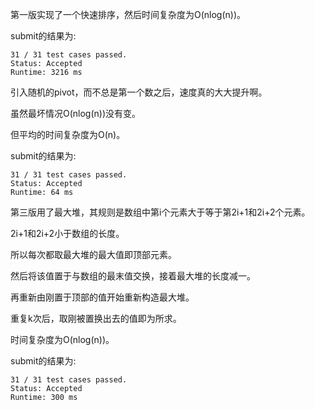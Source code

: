 第一版实现了一个快速排序，然后时间复杂度为O(nlog(n))。

submit的结果为:
```
31 / 31 test cases passed.
Status: Accepted
Runtime: 3216 ms
```

引入随机的pivot，而不总是第一个数之后，速度真的大大提升啊。

虽然最坏情况O(nlog(n))没有变。

但平均的时间复杂度为O(n)。

submit的结果为:
```
31 / 31 test cases passed.
Status: Accepted
Runtime: 64 ms
```

第三版用了最大堆，其规则是数组中第i个元素大于等于第2i+1和2i+2个元素。

2i+1和2i+2小于数组的长度。

所以每次都取最大堆的最大值即顶部元素。

然后将该值置于与数组的最末值交换，接着最大堆的长度减一。

再重新由刚置于顶部的值开始重新构造最大堆。

重复k次后，取刚被置换出去的值即为所求。

时间复杂度为O(nlog(n))。

submit的结果为:
```
31 / 31 test cases passed.
Status: Accepted
Runtime: 300 ms
```
